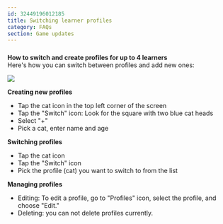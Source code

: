 ```yaml
---
id: 32449196012185
title: Switching learner profiles
category: FAQs
section: Game updates
---
```

### 

**How to switch and create profiles for up to 4 learners**  
Here's how you can switch between profiles and add new ones:

![](https://help.studycat.com/hc/article_attachments/32456628954137)

**Creating new profiles**

* Tap the cat icon in the top left corner of the screen
* Tap the "Switch" icon: Look for the square with two blue cat heads
* Select "+"
* Pick a cat, enter name and age

**Switching profiles**

* Tap the cat icon
* Tap the "Switch" icon
* Pick the profile (cat) you want to switch to from the list

**Managing profiles**

* Editing: To edit a profile, go to "Profiles" icon, select the profile, and choose "Edit."
* Deleting: you can not delete profiles currently.